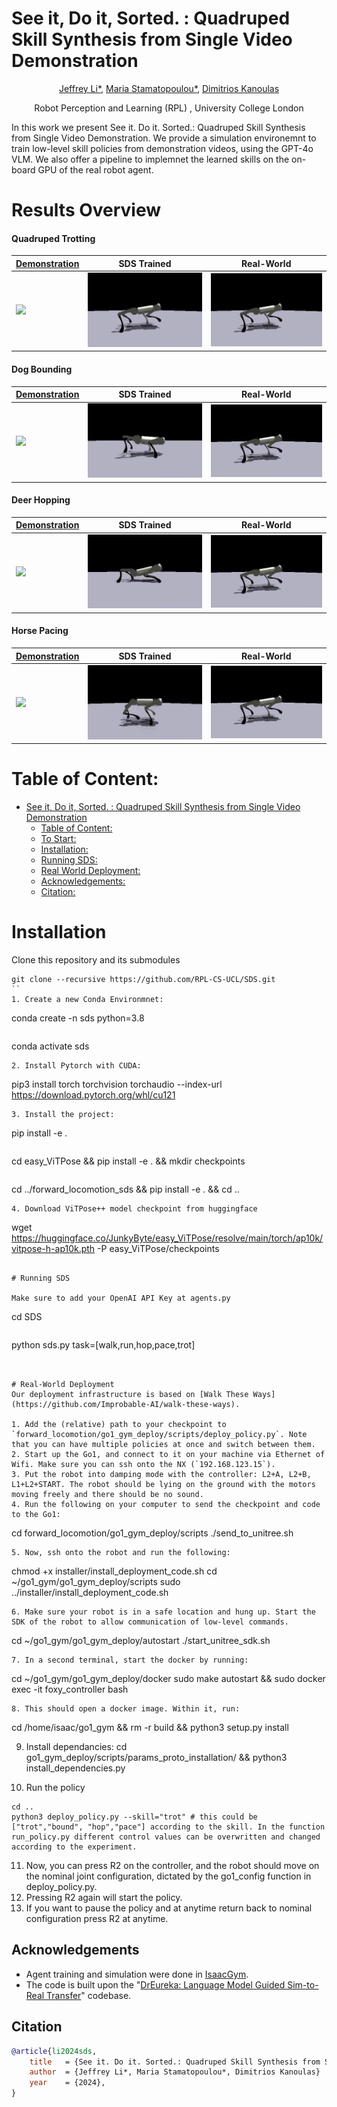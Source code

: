 # See it, Do it, Sorted. : Quadruped Skill Synthesis from Single Video Demonstration

<div align="center">

<!-- [[Website]](https://eureka-research.github.io/dr-eureka/) -->
<!-- [[arXiv]](https://arxiv.org/abs/2406.01967) -->
<!-- [[PDF]](https://eureka-research.github.io/dr-eureka/assets/dreureka-paper.pdf) -->

[Jeffrey Li*](https://jelipenguin.github.io/), [Maria Stamatopoulou*](https://maniast.github.io/), [Dimitrios Kanoulas](https://dkanou.github.io/)

Robot Perception and Learning (RPL) , University College London

</div>
In this work we present See it. Do it. Sorted.: Quadruped Skill Synthesis from Single Video Demonstration. We provide a simulation environemnt to train low-level skill policies from demonstration videos, using the GPT-4o VLM. We also offer a pipeline to implemnet the learned skills on the on-board GPU of the real robot agent. 

# Results Overview

#### Quadruped Trotting
| [Demonstration](https://www.youtube.com/watch?v=2H3dzZEi-qw) | SDS Trained                                              | Real-World                                               |
| ------------------------------------------------------------ | ---------------------------------------------------------|--------------------------------------------------------- |
| <img src="./README_Files/trott/demo.gif" width="250" />      | <img src="./README_Files/walk/trained.gif" width="250"/> | <img src="./README_Files/walk/trained.gif" width="250"/> |

#### Dog Bounding

| [Demonstration](https://www.youtube.com/watch?v=A8YPHoc0dR0&pp=ygULZG9nIHJ1bm5pbmc%3D) | SDS Trained                                                | Real-World                                               |
| -------------------------------------------------------------------------------------- | ---------------------------------------------------------- |--------------------------------------------------------- |
| <img src="./README_Files/run/demo.gif" width="250" />                                  | <img src="./README_Files/run/trained_v2.gif" width="250"/> | <img src="./README_Files/walk/trained.gif" width="250"/> |

#### Deer Hopping

| [Demonstration](https://www.youtube.com/watch?v=49fz_WKBrXo) | SDS Trained                                             | Real-World                                               |
| ------------------------------------------------------------ | ------------------------------------------------------- |--------------------------------------------------------- |
| <img src="./README_Files/hop/demo.gif" width="250" />        | <img src="./README_Files/hop/trained.gif" width="250"/> | <img src="./README_Files/walk/trained.gif" width="250"/> |

#### Horse Pacing

| [Demonstration](https://www.youtube.com/watch?v=SMmcGUSUSA0&t=44s) | SDS Trained                                              | Real-World                                               |
| ------------------------------------------------------------------ | -------------------------------------------------------- |--------------------------------------------------------- |
| <img src="./README_Files/pace/demo.gif" width="250" />             | <img src="./README_Files/pace/trained.gif" width="250"/> | <img src="./README_Files/walk/trained.gif" width="250"/> |


# Table of Content:

- [See it, Do it, Sorted. : Quadruped Skill Synthesis from Single Video Demonstration](#see-it-do-it-sorted--quadruped-skill-synthesis-from-single-video-demonstration)
  - [Table of Content:](#table-of-content)
  - [To Start:](#to-start)
  - [Installation:](#installation)
  - [Running SDS:](#running-sds)
  - [Real World Deployment:](#real-world-deployment)
  - [Acknowledgements:](#acknowledgements)
  - [Citation:](#citation)




# Installation

Clone this repository and its submodules

```
git clone --recursive https://github.com/RPL-CS-UCL/SDS.git
``
1. Create a new Conda Environmnet:
   ```
   conda create -n sds python=3.8
   ```
   ```
   conda activate sds
   ```
2. Install Pytorch with CUDA:
   ```
   pip3 install torch torchvision torchaudio --index-url https://download.pytorch.org/whl/cu121
   ```
3. Install the project:
   ```
   pip install -e .
   ```
   ```
   cd easy_ViTPose && pip install -e . && mkdir checkpoints
   ```
   ```
   cd ../forward_locomotion_sds && pip install -e . && cd ..
   ```
4. Download ViTPose++ model checkpoint from huggingface
   ```
   wget https://huggingface.co/JunkyByte/easy_ViTPose/resolve/main/torch/ap10k/vitpose-h-ap10k.pth -P easy_ViTPose/checkpoints
   ```

# Running SDS

Make sure to add your OpenAI API Key at agents.py

```
cd SDS
```

```
python sds.py task=[walk,run,hop,pace,trot]
```


# Real-World Deployment 
Our deployment infrastructure is based on [Walk These Ways](https://github.com/Improbable-AI/walk-these-ways). 

1. Add the (relative) path to your checkpoint to `forward_locomotion/go1_gym_deploy/scripts/deploy_policy.py`. Note that you can have multiple policies at once and switch between them.
2. Start up the Go1, and connect to it on your machine via Ethernet of Wifi. Make sure you can ssh onto the NX (`192.168.123.15`).
3. Put the robot into damping mode with the controller: L2+A, L2+B, L1+L2+START. The robot should be lying on the ground with the motors moving freely and there should be no sound.
4. Run the following on your computer to send the checkpoint and code to the Go1:
   ```
   cd forward_locomotion/go1_gym_deploy/scripts
   ./send_to_unitree.sh
   ```
5. Now, ssh onto the robot and run the following:
   ```
   chmod +x installer/install_deployment_code.sh
   cd ~/go1_gym/go1_gym_deploy/scripts
   sudo ../installer/install_deployment_code.sh
   ```
6. Make sure your robot is in a safe location and hung up. Start the SDK of the robot to allow communication of low-level commands. 
   ```
   cd ~/go1_gym/go1_gym_deploy/autostart
   ./start_unitree_sdk.sh
   ```
7. In a second terminal, start the docker by running:
   ```
   cd ~/go1_gym/go1_gym_deploy/docker
   sudo make autostart && sudo docker exec -it foxy_controller bash
   ```
8. This should open a docker image. Within it, run:
   ```
   cd /home/isaac/go1_gym && rm -r build && python3 setup.py install
   
9. Install dependancies: 
   cd go1_gym_deploy/scripts/params_proto_installation/ && python3 install_dependencies.py 

10. Run the policy 
   ```
   cd .. 
   python3 deploy_policy.py --skill="trot" # this could be ["trot","bound", "hop","pace"] according to the skill. In the function run_policy.py different control values can be overwritten and changed according to the experiment.
   ```
11. Now, you can press R2 on the controller, and the robot should move on the nominal joint configuration, dictated by the go1_config function in deploy_policy.py.
12. Pressing R2 again will start the policy.
13. If you want to pause the policy and at anytime return back to nominal configuration press R2 at anytime.


## Acknowledgements

- Agent training and simulation were done in [IsaacGym](https://developer.nvidia.com/isaac-gym).
- The code is built upon the "[DrEureka: Language Model Guided Sim-to-Real Transfer](https://github.com/eureka-research/DrEureka)" codebase.

## Citation

```bibtex
@article{li2024sds,
    title   = {See it. Do it. Sorted.: Quadruped Skill Synthesis from Single Video Demonstration},
    author  = {Jeffrey Li*, Maria Stamatopoulou*, Dimitrios Kanoulas}
    year    = {2024},
}
```
